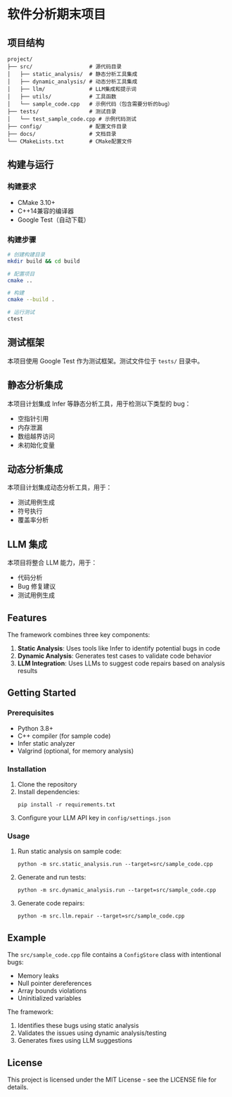 # 软件分析期末项目

## 项目结构

```
project/
├── src/                  # 源代码目录
│   ├── static_analysis/  # 静态分析工具集成
│   ├── dynamic_analysis/ # 动态分析工具集成
│   ├── llm/              # LLM集成和提示词
│   ├── utils/            # 工具函数
│   └── sample_code.cpp   # 示例代码（包含需要分析的bug）
├── tests/                # 测试目录
│   └── test_sample_code.cpp # 示例代码测试
├── config/               # 配置文件目录
├── docs/                 # 文档目录
└── CMakeLists.txt        # CMake配置文件
```

## 构建与运行

### 构建要求

- CMake 3.10+
- C++14兼容的编译器
- Google Test（自动下载）

### 构建步骤

```bash
# 创建构建目录
mkdir build && cd build

# 配置项目
cmake ..

# 构建
cmake --build .

# 运行测试
ctest
```

## 测试框架

本项目使用 Google Test 作为测试框架。测试文件位于 `tests/` 目录中。

## 静态分析集成

本项目计划集成 Infer 等静态分析工具，用于检测以下类型的 bug：

- 空指针引用
- 内存泄漏
- 数组越界访问
- 未初始化变量

## 动态分析集成

本项目计划集成动态分析工具，用于：

- 测试用例生成
- 符号执行
- 覆盖率分析

## LLM 集成

本项目将整合 LLM 能力，用于：

- 代码分析
- Bug 修复建议
- 测试用例生成

## Features

The framework combines three key components:

1. **Static Analysis**: Uses tools like Infer to identify potential bugs in code
2. **Dynamic Analysis**: Generates test cases to validate code behavior
3. **LLM Integration**: Uses LLMs to suggest code repairs based on analysis results

## Getting Started

### Prerequisites

- Python 3.8+
- C++ compiler (for sample code)
- Infer static analyzer
- Valgrind (optional, for memory analysis)

### Installation

1. Clone the repository
2. Install dependencies:
   ```
   pip install -r requirements.txt
   ```
3. Configure your LLM API key in `config/settings.json`

### Usage

1. Run static analysis on sample code:
   ```
   python -m src.static_analysis.run --target=src/sample_code.cpp
   ```

2. Generate and run tests:
   ```
   python -m src.dynamic_analysis.run --target=src/sample_code.cpp
   ```

3. Generate code repairs:
   ```
   python -m src.llm.repair --target=src/sample_code.cpp
   ```

## Example

The `src/sample_code.cpp` file contains a `ConfigStore` class with intentional bugs:
- Memory leaks
- Null pointer dereferences
- Array bounds violations
- Uninitialized variables

The framework:
1. Identifies these bugs using static analysis
2. Validates the issues using dynamic analysis/testing
3. Generates fixes using LLM suggestions

## License

This project is licensed under the MIT License - see the LICENSE file for details. 